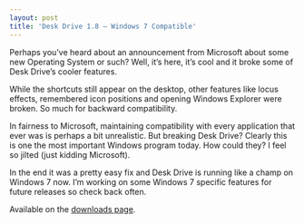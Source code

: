 ```yaml
---
layout: post
title: 'Desk Drive 1.8 – Windows 7 Compatible'
---
```

Perhaps you’ve heard about an announcement from Microsoft about some new Operating System or such? Well, it’s here, it’s cool and it broke some of Desk Drive’s cooler features.

While the shortcuts still appear on the desktop, other features like locus effects, remembered icon positions and opening Windows Explorer were broken. So much for backward compatibility.

In fairness to Microsoft, maintaining compatibility with every application that ever was is perhaps a bit unrealistic. But breaking Desk Drive? Clearly this is one the most important Windows program today. How could they? I feel so jilted (just kidding Microsoft).

In the end it was a pretty easy fix and Desk Drive is running like a champ on Windows 7 now. I’m working on some Windows 7 specific features for future releases so check back often.

Available on the [downloads page](/downloads).
